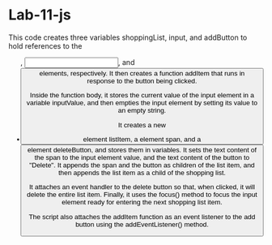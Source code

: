 # Lab-11-js
This code creates three variables shoppingList, input, and addButton to hold references to the <ul>, <input>, and <button> elements, respectively. It then creates a function addItem that runs in response to the button being clicked.

Inside the function body, it stores the current value of the input element in a variable inputValue, and then empties the input element by setting its value to an empty string.

It creates a new <li> element listItem, a <span> element span, and a <button> element deleteButton, and stores them in variables. It sets the text content of the span to the input element value, and the text content of the button to "Delete". It appends the span and the button as children of the list item, and then appends the list item as a child of the shopping list.

It attaches an event handler to the delete button so that, when clicked, it will delete the entire list item. Finally, it uses the focus() method to focus the input element ready for entering the next shopping list item.

The script also attaches the addItem function as an event listener to the add button using the addEventListener() method.
